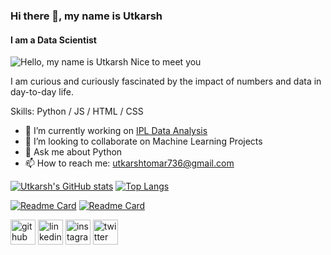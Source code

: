 ### Hi there 👋, my name is Utkarsh
#### I am a Data Scientist
![Hello, my name is Utkarsh  Nice to meet you](https://user-images.githubusercontent.com/54865380/146643603-ad08fa0b-ec70-467f-9d1e-3fee15d2bb48.png)

I am curious and curiously fascinated by the impact of numbers and data in day-to-day life.

Skills: Python / JS / HTML / CSS

- 🔭 I’m currently working on [IPL Data Analysis](https://github.com/Utkarsh736/IPL_Data_Analysis) 
- 👯 I’m looking to collaborate on Machine Learning Projects 
- 💬 Ask me about Python 
- 📫 How to reach me: utkarshtomar736@gmail.com 

[![Utkarsh's GitHub stats](https://github-readme-stats.vercel.app/api?username=utkarsh736&show_icons=true&theme=radical)](https://github.com/utkarsh736/github-readme-stats)
[![Top Langs](https://github-readme-stats.vercel.app/api/top-langs/?username=utkarsh736&layout=compact)](https://github.com/utkarsh736/github-readme-stats)

[![Readme Card](https://github-readme-stats.vercel.app/api/pin/?username=utkarsh736&repo=IPL_Data_Analysis)](https://github.com/Utkarsh736/IPL_Data_Analysis.git)
[![Readme Card](https://github-readme-stats.vercel.app/api/pin/?username=utkarsh736&repo=FlaskBlog)](https://github.com/Utkarsh736/FlaskBlog.git)

[<img src='https://cdn.jsdelivr.net/npm/simple-icons@3.0.1/icons/github.svg' alt='github' height='40'>](https://github.com/Utkarsh736)  [<img src='https://cdn.jsdelivr.net/npm/simple-icons@3.0.1/icons/linkedin.svg' alt='linkedin' height='40'>](https://www.linkedin.com/in/utkarsh736//)  [<img src='https://cdn.jsdelivr.net/npm/simple-icons@3.0.1/icons/instagram.svg' alt='instagram' height='40'>](https://www.instagram.com/utkarsh_1177//)  [<img src='https://cdn.jsdelivr.net/npm/simple-icons@3.0.1/icons/twitter.svg' alt='twitter' height='40'>](https://twitter.com/UtkarshTomar11)  


